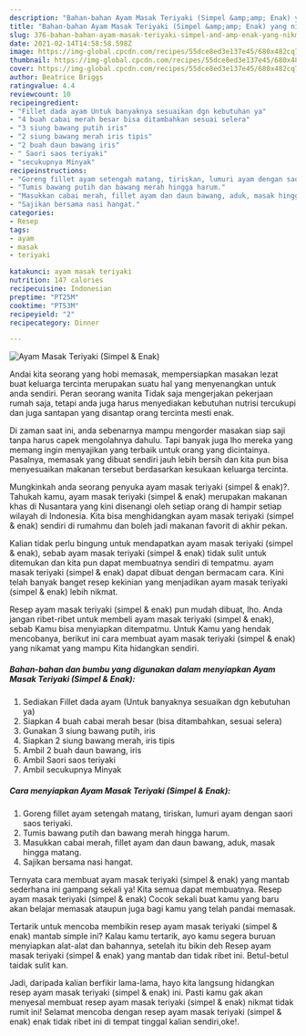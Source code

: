 ```yaml
---
description: "Bahan-bahan Ayam Masak Teriyaki (Simpel &amp;amp; Enak) yang nikmat Untuk Jualan"
title: "Bahan-bahan Ayam Masak Teriyaki (Simpel &amp;amp; Enak) yang nikmat Untuk Jualan"
slug: 376-bahan-bahan-ayam-masak-teriyaki-simpel-and-amp-enak-yang-nikmat-untuk-jualan
date: 2021-02-14T14:58:58.598Z
image: https://img-global.cpcdn.com/recipes/55dce8ed3e137e45/680x482cq70/ayam-masak-teriyaki-simpel-enak-foto-resep-utama.jpg
thumbnail: https://img-global.cpcdn.com/recipes/55dce8ed3e137e45/680x482cq70/ayam-masak-teriyaki-simpel-enak-foto-resep-utama.jpg
cover: https://img-global.cpcdn.com/recipes/55dce8ed3e137e45/680x482cq70/ayam-masak-teriyaki-simpel-enak-foto-resep-utama.jpg
author: Beatrice Briggs
ratingvalue: 4.4
reviewcount: 10
recipeingredient:
- "Fillet dada ayam Untuk banyaknya sesuaikan dgn kebutuhan ya"
- "4 buah cabai merah besar bisa ditambahkan sesuai selera"
- "3 siung bawang putih iris"
- "2 siung bawang merah iris tipis"
- "2 buah daun bawang iris"
- " Saori saos teriyaki"
- "secukupnya Minyak"
recipeinstructions:
- "Goreng fillet ayam setengah matang, tiriskan, lumuri ayam dengan saori saos teriyaki."
- "Tumis bawang putih dan bawang merah hingga harum."
- "Masukkan cabai merah, fillet ayam dan daun bawang, aduk, masak hingga matang."
- "Sajikan bersama nasi hangat."
categories:
- Resep
tags:
- ayam
- masak
- teriyaki

katakunci: ayam masak teriyaki 
nutrition: 147 calories
recipecuisine: Indonesian
preptime: "PT25M"
cooktime: "PT53M"
recipeyield: "2"
recipecategory: Dinner

---
```



![Ayam Masak Teriyaki (Simpel &amp; Enak)](https://img-global.cpcdn.com/recipes/55dce8ed3e137e45/680x482cq70/ayam-masak-teriyaki-simpel-enak-foto-resep-utama.jpg)

Andai kita seorang yang hobi memasak, mempersiapkan masakan lezat buat keluarga tercinta merupakan suatu hal yang menyenangkan untuk anda sendiri. Peran seorang  wanita Tidak saja mengerjakan pekerjaan rumah saja, tetapi anda juga harus menyediakan kebutuhan nutrisi tercukupi dan juga santapan yang disantap orang tercinta mesti enak.

Di zaman  saat ini, anda sebenarnya mampu mengorder masakan siap saji tanpa harus capek mengolahnya dahulu. Tapi banyak juga lho mereka yang memang ingin menyajikan yang terbaik untuk orang yang dicintainya. Pasalnya, memasak yang dibuat sendiri jauh lebih bersih dan kita pun bisa menyesuaikan makanan tersebut berdasarkan kesukaan keluarga tercinta. 



Mungkinkah anda seorang penyuka ayam masak teriyaki (simpel &amp; enak)?. Tahukah kamu, ayam masak teriyaki (simpel &amp; enak) merupakan makanan khas di Nusantara yang kini disenangi oleh setiap orang di hampir setiap wilayah di Indonesia. Kita bisa menghidangkan ayam masak teriyaki (simpel &amp; enak) sendiri di rumahmu dan boleh jadi makanan favorit di akhir pekan.

Kalian tidak perlu bingung untuk mendapatkan ayam masak teriyaki (simpel &amp; enak), sebab ayam masak teriyaki (simpel &amp; enak) tidak sulit untuk ditemukan dan kita pun dapat membuatnya sendiri di tempatmu. ayam masak teriyaki (simpel &amp; enak) dapat dibuat dengan bermacam cara. Kini telah banyak banget resep kekinian yang menjadikan ayam masak teriyaki (simpel &amp; enak) lebih nikmat.

Resep ayam masak teriyaki (simpel &amp; enak) pun mudah dibuat, lho. Anda jangan ribet-ribet untuk membeli ayam masak teriyaki (simpel &amp; enak), sebab Kamu bisa menyiapkan ditempatmu. Untuk Kamu yang hendak mencobanya, berikut ini cara membuat ayam masak teriyaki (simpel &amp; enak) yang nikamat yang mampu Kita hidangkan sendiri.

<!--inarticleads1-->

##### Bahan-bahan dan bumbu yang digunakan dalam menyiapkan Ayam Masak Teriyaki (Simpel &amp; Enak):

1. Sediakan Fillet dada ayam (Untuk banyaknya sesuaikan dgn kebutuhan ya)
1. Siapkan 4 buah cabai merah besar (bisa ditambahkan, sesuai selera)
1. Gunakan 3 siung bawang putih, iris
1. Siapkan 2 siung bawang merah, iris tipis
1. Ambil 2 buah daun bawang, iris
1. Ambil  Saori saos teriyaki
1. Ambil secukupnya Minyak




<!--inarticleads2-->

##### Cara menyiapkan Ayam Masak Teriyaki (Simpel &amp; Enak):

1. Goreng fillet ayam setengah matang, tiriskan, lumuri ayam dengan saori saos teriyaki.
1. Tumis bawang putih dan bawang merah hingga harum.
1. Masukkan cabai merah, fillet ayam dan daun bawang, aduk, masak hingga matang.
1. Sajikan bersama nasi hangat.




Ternyata cara membuat ayam masak teriyaki (simpel &amp; enak) yang mantab sederhana ini gampang sekali ya! Kita semua dapat membuatnya. Resep ayam masak teriyaki (simpel &amp; enak) Cocok sekali buat kamu yang baru akan belajar memasak ataupun juga bagi kamu yang telah pandai memasak.

Tertarik untuk mencoba membikin resep ayam masak teriyaki (simpel &amp; enak) mantab simple ini? Kalau kamu tertarik, ayo kamu segera buruan menyiapkan alat-alat dan bahannya, setelah itu bikin deh Resep ayam masak teriyaki (simpel &amp; enak) yang mantab dan tidak ribet ini. Betul-betul taidak sulit kan. 

Jadi, daripada kalian berfikir lama-lama, hayo kita langsung hidangkan resep ayam masak teriyaki (simpel &amp; enak) ini. Pasti kamu gak akan menyesal membuat resep ayam masak teriyaki (simpel &amp; enak) nikmat tidak rumit ini! Selamat mencoba dengan resep ayam masak teriyaki (simpel &amp; enak) enak tidak ribet ini di tempat tinggal kalian sendiri,oke!.

